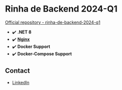 # Rinha de Backend 2024-Q1

[Official repository - rinha-de-backend-2024-q1](https://github.com/zanfranceschi/rinha-de-backend-2024-q1)

- :heavy_check_mark: **.NET 8**
- :heavy_check_mark: **[Nginx](https://www.nginx.com/)**
- :heavy_check_mark: **Docker Support**
- :heavy_check_mark: **Docker-Compose Support**

## Contact

- [LinkedIn](https://www.linkedin.com/in/henrique-holtz/)
